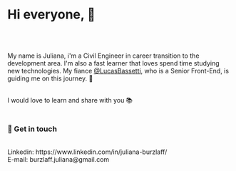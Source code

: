 <h1>Hi everyone, 👋</h1><br><br>

My name is Juliana, i'm a Civil Engineer in career transition to the development area. I'm also a fast learner that loves spend time studying new technologies. My fiance <a href="https://github.com/LucasBassetti">@LucasBassetti</a>, who is a Senior Front-End, is guiding me on this journey. 🚀<br><br>

I would love to learn and share with you 📚<br><br>

<h3>💬 Get in touch</h3> <br>
Linkedin: https://www.linkedin.com/in/juliana-burzlaff/ <br>
E-mail: burzlaff.juliana@gmail.com <br>


